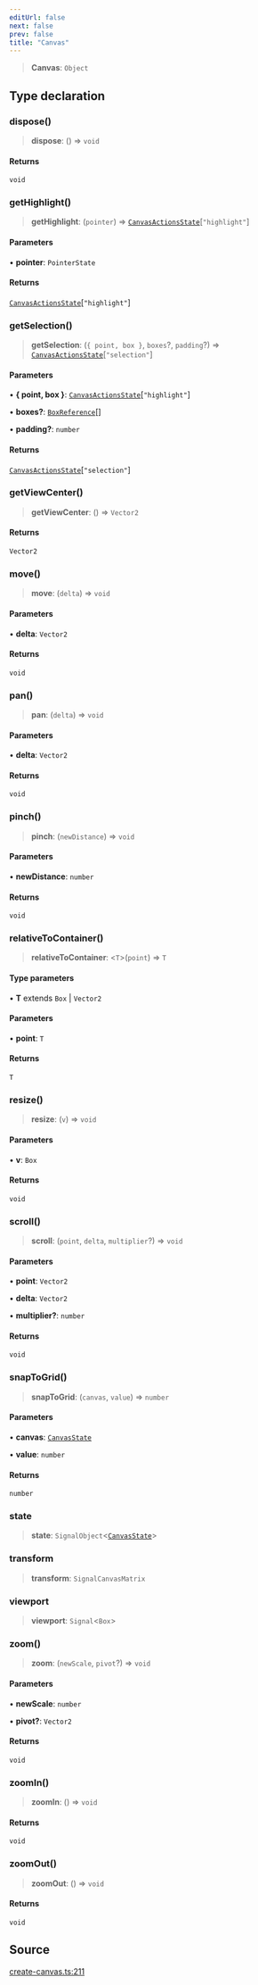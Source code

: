 ```yaml
---
editUrl: false
next: false
prev: false
title: "Canvas"
---
```


> **Canvas**: `Object`

## Type declaration

### dispose()

> **dispose**: () => `void`

#### Returns

`void`

### getHighlight()

> **getHighlight**: (`pointer`) => [`CanvasActionsState`](CanvasActionsState.md)\[`"highlight"`\]

#### Parameters

• **pointer**: `PointerState`

#### Returns

[`CanvasActionsState`](CanvasActionsState.md)\[`"highlight"`\]

### getSelection()

> **getSelection**: (`{ point, box }`, `boxes`?, `padding`?) => [`CanvasActionsState`](CanvasActionsState.md)\[`"selection"`\]

#### Parameters

• **\{ point, box }**: [`CanvasActionsState`](CanvasActionsState.md)\[`"highlight"`\]

• **boxes?**: [`BoxReference`](BoxReference.md)[]

• **padding?**: `number`

#### Returns

[`CanvasActionsState`](CanvasActionsState.md)\[`"selection"`\]

### getViewCenter()

> **getViewCenter**: () => `Vector2`

#### Returns

`Vector2`

### move()

> **move**: (`delta`) => `void`

#### Parameters

• **delta**: `Vector2`

#### Returns

`void`

### pan()

> **pan**: (`delta`) => `void`

#### Parameters

• **delta**: `Vector2`

#### Returns

`void`

### pinch()

> **pinch**: (`newDistance`) => `void`

#### Parameters

• **newDistance**: `number`

#### Returns

`void`

### relativeToContainer()

> **relativeToContainer**: \<`T`\>(`point`) => `T`

#### Type parameters

• **T** extends `Box` \| `Vector2`

#### Parameters

• **point**: `T`

#### Returns

`T`

### resize()

> **resize**: (`v`) => `void`

#### Parameters

• **v**: `Box`

#### Returns

`void`

### scroll()

> **scroll**: (`point`, `delta`, `multiplier`?) => `void`

#### Parameters

• **point**: `Vector2`

• **delta**: `Vector2`

• **multiplier?**: `number`

#### Returns

`void`

### snapToGrid()

> **snapToGrid**: (`canvas`, `value`) => `number`

#### Parameters

• **canvas**: [`CanvasState`](CanvasState.md)

• **value**: `number`

#### Returns

`number`

### state

> **state**: `SignalObject`\<[`CanvasState`](CanvasState.md)\>

### transform

> **transform**: `SignalCanvasMatrix`

### viewport

> **viewport**: `Signal`\<`Box`\>

### zoom()

> **zoom**: (`newScale`, `pivot`?) => `void`

#### Parameters

• **newScale**: `number`

• **pivot?**: `Vector2`

#### Returns

`void`

### zoomIn()

> **zoomIn**: () => `void`

#### Returns

`void`

### zoomOut()

> **zoomOut**: () => `void`

#### Returns

`void`

## Source

[create-canvas.ts:211](https://github.com/nodenogg-in/alpha-p2p/blob/e67ec671029681998b21c00dacae8274d719c056/packages/infinitykit/src/create-canvas.ts#L211)

